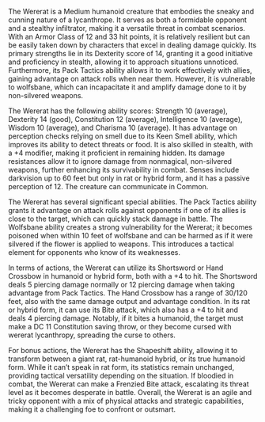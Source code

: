 The Wererat is a Medium humanoid creature that embodies the sneaky and cunning nature of a lycanthrope. It serves as both a formidable opponent and a stealthy infiltrator, making it a versatile threat in combat scenarios. With an Armor Class of 12 and 33 hit points, it is relatively resilient but can be easily taken down by characters that excel in dealing damage quickly. Its primary strengths lie in its Dexterity score of 14, granting it a good initiative and proficiency in stealth, allowing it to approach situations unnoticed. Furthermore, its Pack Tactics ability allows it to work effectively with allies, gaining advantage on attack rolls when near them. However, it is vulnerable to wolfsbane, which can incapacitate it and amplify damage done to it by non-silvered weapons. 

The Wererat has the following ability scores: Strength 10 (average), Dexterity 14 (good), Constitution 12 (average), Intelligence 10 (average), Wisdom 10 (average), and Charisma 10 (average). It has advantage on perception checks relying on smell due to its Keen Smell ability, which improves its ability to detect threats or food. It is also skilled in stealth, with a +4 modifier, making it proficient in remaining hidden. Its damage resistances allow it to ignore damage from nonmagical, non-silvered weapons, further enhancing its survivability in combat. Senses include darkvision up to 60 feet but only in rat or hybrid form, and it has a passive perception of 12. The creature can communicate in Common.

The Wererat has several significant special abilities. The Pack Tactics ability grants it advantage on attack rolls against opponents if one of its allies is close to the target, which can quickly stack damage in battle. The Wolfsbane ability creates a strong vulnerability for the Wererat; it becomes poisoned when within 10 feet of wolfsbane and can be harmed as if it were silvered if the flower is applied to weapons. This introduces a tactical element for opponents who know of its weaknesses.

In terms of actions, the Wererat can utilize its Shortsword or Hand Crossbow in humanoid or hybrid form, both with a +4 to hit. The Shortsword deals 5 piercing damage normally or 12 piercing damage when taking advantage from Pack Tactics. The Hand Crossbow has a range of 30/120 feet, also with the same damage output and advantage condition. In its rat or hybrid form, it can use its Bite attack, which also has a +4 to hit and deals 4 piercing damage. Notably, if it bites a humanoid, the target must make a DC 11 Constitution saving throw, or they become cursed with wererat lycanthropy, spreading the curse to others.

For bonus actions, the Wererat has the Shapeshift ability, allowing it to transform between a giant rat, rat-humanoid hybrid, or its true humanoid form. While it can’t speak in rat form, its statistics remain unchanged, providing tactical versatility depending on the situation. If bloodied in combat, the Wererat can make a Frenzied Bite attack, escalating its threat level as it becomes desperate in battle. Overall, the Wererat is an agile and tricky opponent with a mix of physical attacks and strategic capabilities, making it a challenging foe to confront or outsmart.